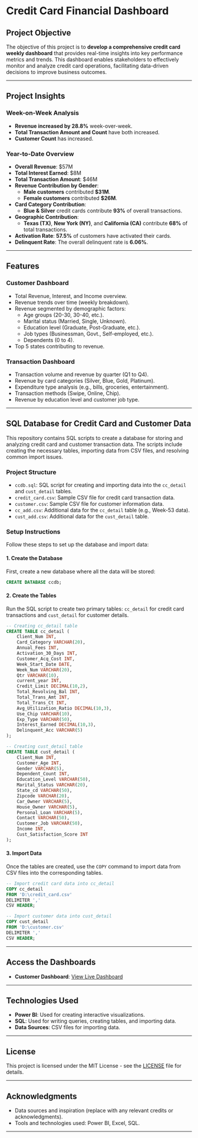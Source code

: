 # Credit Card Financial Dashboard

## Project Objective
The objective of this project is to **develop a comprehensive credit card weekly dashboard** that provides real-time insights into key performance metrics and trends. This dashboard enables stakeholders to effectively monitor and analyze credit card operations, facilitating data-driven decisions to improve business outcomes.

---

## Project Insights

### Week-on-Week Analysis
- **Revenue increased by 28.8%** week-over-week.
- **Total Transaction Amount and Count** have both increased.
- **Customer Count** has increased.

### Year-to-Date Overview
- **Overall Revenue**: $57M
- **Total Interest Earned**: $8M
- **Total Transaction Amount**: $46M
- **Revenue Contribution by Gender**:
  - **Male customers** contributed **$31M**.
  - **Female customers** contributed **$26M**.
- **Card Category Contribution**:
  - **Blue & Silver** credit cards contribute **93%** of overall transactions.
- **Geographic Contribution**:
  - **Texas (TX)**, **New York (NY)**, and **California (CA)** contribute **68%** of total transactions.
- **Activation Rate**: **57.5%** of customers have activated their cards.
- **Delinquent Rate**: The overall delinquent rate is **6.06%**.

---

## Features

### Customer Dashboard
- Total Revenue, Interest, and Income overview.
- Revenue trends over time (weekly breakdown).
- Revenue segmented by demographic factors:
  - Age groups (20-30, 30-40, etc.).
  - Marital status (Married, Single, Unknown).
  - Education level (Graduate, Post-Graduate, etc.).
  - Job types (Businessman, Govt., Self-employed, etc.).
  - Dependents (0 to 4).
- Top 5 states contributing to revenue.

### Transaction Dashboard
- Transaction volume and revenue by quarter (Q1 to Q4).
- Revenue by card categories (Silver, Blue, Gold, Platinum).
- Expenditure type analysis (e.g., bills, groceries, entertainment).
- Transaction methods (Swipe, Online, Chip).
- Revenue by education level and customer job type.

---

## SQL Database for Credit Card and Customer Data

This repository contains SQL scripts to create a database for storing and analyzing credit card and customer transaction data. The scripts include creating the necessary tables, importing data from CSV files, and resolving common import issues.

### Project Structure
- `ccdb.sql`: SQL script for creating and importing data into the `cc_detail` and `cust_detail` tables.
- `credit_card.csv`: Sample CSV file for credit card transaction data.
- `customer.csv`: Sample CSV file for customer information data.
- `cc_add.csv`: Additional data for the `cc_detail` table (e.g., Week-53 data).
- `cust_add.csv`: Additional data for the `cust_detail` table.

### Setup Instructions

Follow these steps to set up the database and import data:

#### 1. Create the Database
First, create a new database where all the data will be stored:

```sql
CREATE DATABASE ccdb;
```

#### 2. Create the Tables
Run the SQL script to create two primary tables: `cc_detail` for credit card transactions and `cust_detail` for customer details.

```sql
-- Creating cc_detail table
CREATE TABLE cc_detail (
    Client_Num INT,
    Card_Category VARCHAR(20),
    Annual_Fees INT,
    Activation_30_Days INT,
    Customer_Acq_Cost INT,
    Week_Start_Date DATE,
    Week_Num VARCHAR(20),
    Qtr VARCHAR(10),
    current_year INT,
    Credit_Limit DECIMAL(10,2),
    Total_Revolving_Bal INT,
    Total_Trans_Amt INT,
    Total_Trans_Ct INT,
    Avg_Utilization_Ratio DECIMAL(10,3),
    Use_Chip VARCHAR(10),
    Exp_Type VARCHAR(50),
    Interest_Earned DECIMAL(10,3),
    Delinquent_Acc VARCHAR(5)
);

-- Creating cust_detail table
CREATE TABLE cust_detail (
    Client_Num INT,
    Customer_Age INT,
    Gender VARCHAR(5),
    Dependent_Count INT,
    Education_Level VARCHAR(50),
    Marital_Status VARCHAR(20),
    State_cd VARCHAR(50),
    Zipcode VARCHAR(20),
    Car_Owner VARCHAR(5),
    House_Owner VARCHAR(5),
    Personal_Loan VARCHAR(5),
    Contact VARCHAR(50),
    Customer_Job VARCHAR(50),
    Income INT,
    Cust_Satisfaction_Score INT
);
```

#### 3. Import Data
Once the tables are created, use the `COPY` command to import data from CSV files into the corresponding tables.

```sql
-- Import credit card data into cc_detail
COPY cc_detail
FROM 'D:\credit_card.csv' 
DELIMITER ',' 
CSV HEADER;

-- Import customer data into cust_detail
COPY cust_detail
FROM 'D:\customer.csv' 
DELIMITER ',' 
CSV HEADER;
```

---

## Access the Dashboards
- **Customer Dashboard**: [View Live Dashboard](https://app.powerbi.com/view?r=eyJrIjoiYTBhNzY0MWUtZDAwNS00MzMyLTk3MWYtNDc2MWRmY2Y1ZTBlIiwidCI6IjJmMTMyMWI5LTVkYWEtNDM4NC04NjBlLTMzODQwYTc0OWVmYiJ9)

---

## Technologies Used
- **Power BI**: Used for creating interactive visualizations.
- **SQL**: Used for writing queries, creating tables, and importing data.
- **Data Sources**: CSV files for importing data.

---

## License
This project is licensed under the MIT License - see the [LICENSE](LICENSE) file for details.

---

## Acknowledgments
- Data sources and inspiration (replace with any relevant credits or acknowledgments).
- Tools and technologies used: Power BI, Excel, SQL.

---


